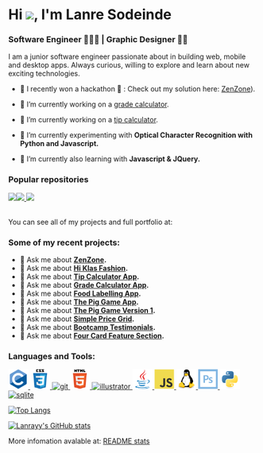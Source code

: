 <h1 align="left">Hi <img src="https://raw.githubusercontent.com/MartinHeinz/MartinHeinz/master/wave.gif" width="30px">, I'm Lanre Sodeinde</h1>

<h3 align="left">Software Engineer 👨🏿‍💻 | Graphic Designer ✍🏿</h3>
I am a junior software engineer passionate about in building web, mobile and desktop apps. Always curious,  willing to explore and learn about new exciting technologies.

- 🔭 I recently won a hackathon 🎉 : Check out my solution here: [ZenZone](https://github.com/Lanrayy/ACSHack-ZenZone)).
- 🔭 I’m currently working on a [grade calculator](https://lanrayy.github.io/grade-calculator/).
- 🔭 I’m currently working on a [tip calculator](https://lanrayy.github.io/tip-calculator-app/).

- 🌱 I’m currently experimenting with **Optical Character Recognition with Python and Javascript.**
- 🌱 I’m currently also learning with **Javascript & JQuery.**

<h3>Popular repositories </h3>

<a href="https://github.com/Lanrayy/grade-calculator" target="_blank">
  <img align="left" src="https://github-readme-stats.vercel.app/api/pin/?username=Lanrayy&show_owner=true&repo=grade-calculator" />
</a>

<a href="https://github.com/Lanrayy/the-pig-game-v2" target="_blank">
  <img align="centre" src="https://github-readme-stats.vercel.app/api/pin/?username=Lanrayy&show_owner=true&repo=the-pig-game-v2" />
</a>

<a href="https://github.com/Lanrayy/tip-calculator-app" target="_blank">
  <img align="centre" src="https://github-readme-stats.vercel.app/api/pin/?username=Lanrayy&show_owner=true&repo=tip-calculator-app" />
</a>

<br/>

<br/>

<p>You can see all of my projects and full portfolio at:</p>
<h3>Some of my recent projects:</h3>


- 💬 Ask me about **[ZenZone](https://github.com/Lanrayy/ACSHack-ZenZone).**
- 💬 Ask me about **[Hi Klas Fashion](https://www.hi-klas-fashion.co.uk).**
- 💬 Ask me about **[Tip Calculator App](https://lanrayy.github.io/tip-calculator-app/).**
- 💬 Ask me about **[Grade Calculator App](https://lanrayy.github.io/grade-calculator/).**
- 💬 Ask me about **[Food Labelling App](https://food-label-website.vercel.app).**
- 💬 Ask me about **[The Pig Game App](https://lanrayy.github.io/the-pig-game-v2/).**
- 💬 Ask me about **[The Pig Game Version 1](https://the-pig-game.vercel.app).**
- 💬 Ask me about **[Simple Price Grid](https://lanrayy.github.io/single-price-grid-component-master/).**
- 💬 Ask me about **[Bootcamp Testimonials](https://lanrayy.github.io/bootcamp-testimonials/).**
- 💬 Ask me about **[Four Card Feature Section](https://lanrayy.github.io/four-card-feature-section/).**


<h3 align="left">Languages and Tools:</h3>
<p align="left"> <a href="https://www.cprogramming.com/" target="_blank"> <img src="https://raw.githubusercontent.com/devicons/devicon/master/icons/c/c-original.svg" alt="c" width="40" height="40"/> </a> <a href="https://www.w3schools.com/css/" target="_blank"> <img src="https://raw.githubusercontent.com/devicons/devicon/master/icons/css3/css3-original-wordmark.svg" alt="css3" width="40" height="40"/> </a> <a href="https://git-scm.com/" target="_blank"> <img src="https://www.vectorlogo.zone/logos/git-scm/git-scm-icon.svg" alt="git" width="40" height="40"/> </a> <a href="https://www.w3.org/html/" target="_blank"> <img src="https://raw.githubusercontent.com/devicons/devicon/master/icons/html5/html5-original-wordmark.svg" alt="html5" width="40" height="40"/> </a> <a href="https://www.adobe.com/in/products/illustrator.html" target="_blank"> <img src="https://www.vectorlogo.zone/logos/adobe_illustrator/adobe_illustrator-icon.svg" alt="illustrator" width="40" height="40"/> </a> <a href="https://www.java.com" target="_blank"> <img src="https://raw.githubusercontent.com/devicons/devicon/master/icons/java/java-original.svg" alt="java" width="40" height="40"/> </a> <a href="https://developer.mozilla.org/en-US/docs/Web/JavaScript" target="_blank"> <img src="https://raw.githubusercontent.com/devicons/devicon/master/icons/javascript/javascript-original.svg" alt="javascript" width="40" height="40"/> </a> <a href="https://www.linux.org/" target="_blank"> <img src="https://raw.githubusercontent.com/devicons/devicon/master/icons/linux/linux-original.svg" alt="linux" width="40" height="40"/> </a> <a href="https://www.photoshop.com/en" target="_blank"> <img src="https://raw.githubusercontent.com/devicons/devicon/master/icons/photoshop/photoshop-line.svg" alt="photoshop" width="40" height="40"/> </a> <a href="https://www.python.org" target="_blank"> <img src="https://raw.githubusercontent.com/devicons/devicon/master/icons/python/python-original.svg" alt="python" width="40" height="40"/> </a> <a href="https://www.sqlite.org/" target="_blank"> <img src="https://www.vectorlogo.zone/logos/sqlite/sqlite-icon.svg" alt="sqlite" width="40" height="40"/> </a> </p>

<!-- Github top languages -->

[![Top Langs](https://github-readme-stats.vercel.app/api/top-langs/?username=Lanrayy&show_icons=true&locale=en&layout=compact&bg_color=30,e96443,904e95&title_color=ffffff&text_color=ffffff&icon_color=ffffff&card_width=445)](https://github.com/Lanrayy/)

<!-- Gitbub stats -->

[![Lanrayy's GitHub stats](https://github-readme-stats.vercel.app/api/?username=Lanrayy&count_private=true&hide=contribs&show_icons=true&bg_color=29,e96443,904e95&title_color=ffffff&text_color=ffffff&icon_color=ffffff)](https://github.com/Lanrayy/)

More infomation avalable at: [README stats](https://github.com/anuraghazra/github-readme-stats)

